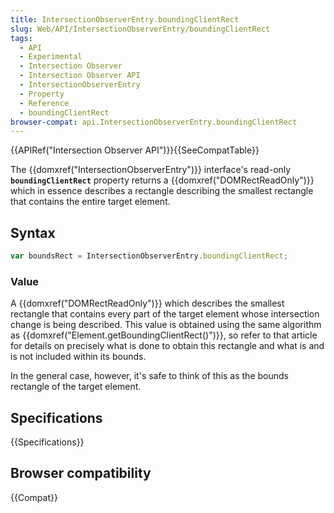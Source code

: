 ```yaml
---
title: IntersectionObserverEntry.boundingClientRect
slug: Web/API/IntersectionObserverEntry/boundingClientRect
tags:
  - API
  - Experimental
  - Intersection Observer
  - Intersection Observer API
  - IntersectionObserverEntry
  - Property
  - Reference
  - boundingClientRect
browser-compat: api.IntersectionObserverEntry.boundingClientRect
---
```

{{APIRef("Intersection Observer API")}}{{SeeCompatTable}}

The {{domxref("IntersectionObserverEntry")}} interface's read-only
**`boundingClientRect`** property returns a
{{domxref("DOMRectReadOnly")}} which in essence describes a rectangle describing the
smallest rectangle that contains the entire target element.

## Syntax

```js
var boundsRect = IntersectionObserverEntry.boundingClientRect;
```

### Value

A {{domxref("DOMRectReadOnly")}} which describes the smallest rectangle that contains
every part of the target element whose intersection change is being described. This
value is obtained using the same algorithm as
{{domxref("Element.getBoundingClientRect()")}}, so refer to that article for details on
precisely what is done to obtain this rectangle and what is and is not included within
its bounds.

In the general case, however, it's safe to think of this as the bounds rectangle of the
target element.

## Specifications

{{Specifications}}

## Browser compatibility

{{Compat}}
